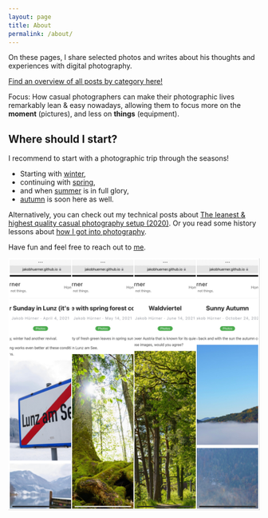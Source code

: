 ```yaml
---
layout: page
title: About
permalink: /about/
---
```


On these pages, I share selected photos and writes about his thoughts and experiences with digital photography.

[Find an overview of all posts by category here!](../allposts)

Focus: How casual photographers can make their photographic lives remarkably lean & easy nowadays, allowing them to focus more on the __moment__ (pictures), and less on __things__ (equipment).

## Where should I start?

I recommend to start with a photographic trip through the seasons!

- Starting with [winter](../easter_sunday_winter_lunz_2021/),
- continuing with [spring](../spring_forest/),
- and when [summer](../waldviertel_impressions/) is in full glory,
- [autumn](../autumn/) is soon here as well.


Alternatively, you can check out my technical posts about [The leanest & highest quality casual photography setup (2020)](../leanest_highest_quality_casual_photography_setup/).
Or you read some history lessons about [how I got into photography](../my_personal_photography_history/).


Have fun and feel free to reach out to [me](https://www.twitter.com/jakobh).

[![Posts overview](../images/post_collage.jpg)](../categories/)

